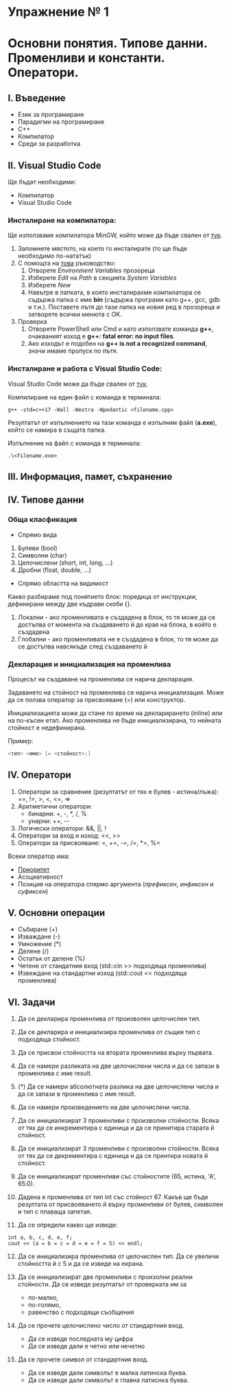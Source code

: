 # Упражнение № 1
# Основни понятия. Типове данни. Променливи и константи. Оператори.

## I. Въведение

- Език за програмиране
- Парадигми на програмиране
- C++
- Компилатор
- Среди за разработка

## II. Visual Studio Code

Ще бъдат необходими:
- Компилатор
- Visual Studio Code

### Инсталиране на компилатора:
Ще използваме компилатора MinGW, който може да бъде свален от [тук](https://www.mingw-w64.org/downloads/).

1. Запомнете мястото, на което го инсталирате (то ще бъде необходимо по-нататък)
2. С помощта на [това](https://www.architectryan.com/2018/03/17/add-to-the-path-on-windows-10/) ръководство:
   1. Отворете *Environment Variables* прозореца
   2. Изберете *Edit* на *Path* в секцията *System Variables*
   3. Изберете *New*
   4. Навътре в папката, в която инсталирахме компилатора се съдържа папка с име **bin** (съдържа програми като g++, gcc, gdb и т.н.). Поставете пътя до тази папка на новия ред в прозореца и затворете всички менюта с OK.
3. Проверка
   1. Отворете PowerShell или Cmd и като използвате команда **g++**, очакваният изход е **g++: fatal error: no input files**.
   2. Ако изходът е подобен на **g++ is not a recognized command**, значи имаме пропуск по пътя.

### Инсталиране и работа с Visual Studio Code:

Visual Studio Code може да бъде свален от [тук](https://code.visualstudio.com/download).

Компилиране на един файл с команда в терминала:

```
g++ -std=c++17 -Wall -Wextra -Wpedantic <filename.cpp>
```
Резултатът от изпълнението на тази команда е изпълним файл (**a.exe**), който се намира в същата папка.

Изпълнение на файл с команда в терминала:

```
.\<filename.exe>
```


## III. Информация, памет, съхранение

## IV. Типове данни

### Обща класфикация

- Спрямо вида
1. Булеви (bool)
2. Символни (char)
3. Целочислени (short, int, long, ...)
4. Дробни (float, double, ...)

- Спрямо областта на видимост

Какво разбираме под понятието блок: поредица от инструкции, дефинирани между две къдрави скоби {}.

1. Локални - ако променливата е създадена в блок, то тя може да се достъпва от момента на създаването й до края на блока, в който е създадена
2. Глобални - ако променливата не е създадена в блок, то тя може да се достъпва навсякъде след създаването й

### Декларация и инициализация на променлива

Процесът на създаване на променлива се нарича декларация.

Задаването на стойност на променлива се нарича инициализация. Може да се ползва оператор за присвояване (=) или конструктор.

Инициализацията може да стане по време на декларирането (inline) или на по-късен етап. Ако променлива не бъде инициализирана, то нейната стойност е недефинирана.

Пример:
```c++
<тип> <име> [= <стойност>;]
```

## IV. Оператори

1. Оператори за сравнение (резултатът от тях е булев - истина/лъжа): ==, !=, >, <, <=, =>
2. Аритметични оператори:
   - бинарни: +, -, *, /, %
   - унарни: ++, --
3. Логически оператори: &&, ||, !
4. Оператори за вход и изход: <<, >>
5. Оператори за присвояване: =, +=, -=, /=, *=, %=

Всеки оператор има:
-   [Приоритет](https://en.cppreference.com/w/cpp/language/operator_precedence)
-   Асоциативност
-   Позиция на оператора спярмо аргумента (*префиксен*, *инфиксен* и *суфиксен*)

## V. Основни операции

- Събиране (+)
- Изваждане (-)
- Умножение (*)
- Делене (/)
- Остатък от делене (%)
- Четене от стандатния вход (std::cin >> подходяща променлива)
- Извеждане на стандартни изход (std::cout << подходяща променлива)

## VI. Задачи

1. Да се декларира променлива от произволен целочислен тип.

2. Да се декларира и инициализира променлива от същия тип с подходяща стойност.

3. Да се присвои стойността на втората променлива върху първата.

4. Да се намери разликата на две целочислени числа и да се запази в променлива с име result.

5. (*) Да се намери абсолютната разлика на две целочислени числа и да се запази в променлива с име result.

6. Да се намери произведението на две целочислени числа.

7. Да се инициализират 3 променливи с произволни стойности. Всяка от тях да се инкрементира с единица и да се принитира старата й стойност.

8. Да се инициализират 3 променливи с произволни стойности. Всяка от тях да се декрементира с единица и да се принтира новата й стойност.

9. Да се инициализират променливи със стойностите (65, истина, 'А', 65.0).

10.  Дадена е променлива от тип int със стойност 67. Какъв ще бъде резултата от присвояването й върху променливи от булев, символен и тип с плаваща запетая.

11.   Да се определи какво ще изведе:
```
int a, b, c, d, e, f;
cout << (a = b = c = d = e = f = 5) << endl;
```

12. Да се инициализира променлива от целочислен тип. Да се увеличи стойността й с 5 и да се изведе на екрана.

13. Да се инициализират две променливи с произолни реални стойности. Да се изведе резултатът от проверката им за
     - по-малко,
     - по-голямо,
     - равенство
с подходящи съобщения

14. Да се прочете целочислено число от стандартния вход.
    - Да се изведе последната му цифра
    - Да се изведе дали е четно или нечетно

15. Да се прочете символ от стандартния вход.
    - Да се изведе дали символът е малка латинска буква.
    - Да се изведе дали символът е главна латиснка буква.
